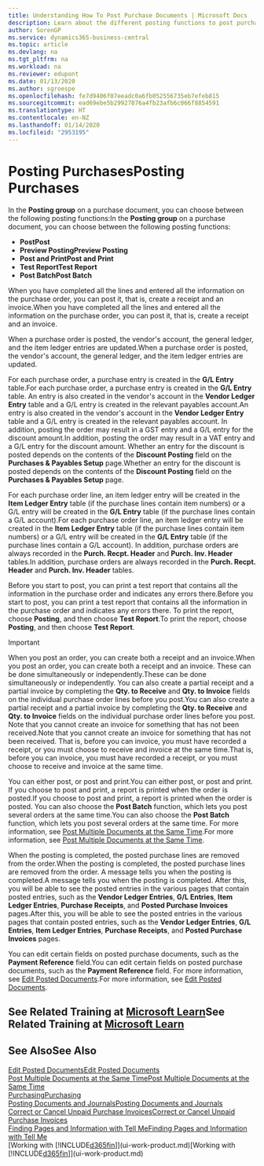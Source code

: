 ```yaml
---
title: Understanding How To Post Purchase Documents | Microsoft Docs
description: Learn about the different posting functions to post purchase documents, and how you can update posted documents.
author: SorenGP
ms.service: dynamics365-business-central
ms.topic: article
ms.devlang: na
ms.tgt_pltfrm: na
ms.workload: na
ms.reviewer: edupont
ms.date: 01/13/2020
ms.author: sgroespe
ms.openlocfilehash: fe7d9406f07eeadc0a6fb052556735eb7efeb815
ms.sourcegitcommit: ead69ebe5b29927876a4fb23afb6c066f8854591
ms.translationtype: HT
ms.contentlocale: en-NZ
ms.lasthandoff: 01/14/2020
ms.locfileid: "2953195"
---
```

# <a name="posting-purchases"></a><span data-ttu-id="66abb-103">Posting Purchases</span><span class="sxs-lookup"><span data-stu-id="66abb-103">Posting Purchases</span></span>
<span data-ttu-id="66abb-104">In the **Posting group** on a purchase document, you can choose between the following posting functions:</span><span class="sxs-lookup"><span data-stu-id="66abb-104">In the **Posting group** on a purchase document, you can choose between the following posting functions:</span></span>

* <span data-ttu-id="66abb-105">**Post**</span><span class="sxs-lookup"><span data-stu-id="66abb-105">**Post**</span></span>
* <span data-ttu-id="66abb-106">**Preview Posting**</span><span class="sxs-lookup"><span data-stu-id="66abb-106">**Preview Posting**</span></span>
* <span data-ttu-id="66abb-107">**Post and Print**</span><span class="sxs-lookup"><span data-stu-id="66abb-107">**Post and Print**</span></span>
* <span data-ttu-id="66abb-108">**Test Report**</span><span class="sxs-lookup"><span data-stu-id="66abb-108">**Test Report**</span></span>
* <span data-ttu-id="66abb-109">**Post Batch**</span><span class="sxs-lookup"><span data-stu-id="66abb-109">**Post Batch**</span></span>

<span data-ttu-id="66abb-110">When you have completed all the lines and entered all the information on the purchase order, you can post it, that is, create a receipt and an invoice.</span><span class="sxs-lookup"><span data-stu-id="66abb-110">When you have completed all the lines and entered all the information on the purchase order, you can post it, that is, create a receipt and an invoice.</span></span>

<span data-ttu-id="66abb-111">When a purchase order is posted, the vendor's account, the general ledger, and the item ledger entries are updated.</span><span class="sxs-lookup"><span data-stu-id="66abb-111">When a purchase order is posted, the vendor's account, the general ledger, and the item ledger entries are updated.</span></span>

<span data-ttu-id="66abb-112">For each purchase order, a purchase entry is created in the **G/L Entry** table.</span><span class="sxs-lookup"><span data-stu-id="66abb-112">For each purchase order, a purchase entry is created in the **G/L Entry** table.</span></span> <span data-ttu-id="66abb-113">An entry is also created in the vendor's account in the **Vendor Ledger Entry** table and a G/L entry is created in the relevant payables account.</span><span class="sxs-lookup"><span data-stu-id="66abb-113">An entry is also created in the vendor's account in the **Vendor Ledger Entry** table and a G/L entry is created in the relevant payables account.</span></span> <span data-ttu-id="66abb-114">In addition, posting the order may result in a GST entry and a G/L entry for the discount amount.</span><span class="sxs-lookup"><span data-stu-id="66abb-114">In addition, posting the order may result in a VAT entry and a G/L entry for the discount amount.</span></span> <span data-ttu-id="66abb-115">Whether an entry for the discount is posted depends on the contents of the **Discount Posting** field on the **Purchases & Payables Setup** page.</span><span class="sxs-lookup"><span data-stu-id="66abb-115">Whether an entry for the discount is posted depends on the contents of the **Discount Posting** field on the **Purchases & Payables Setup** page.</span></span>

<span data-ttu-id="66abb-116">For each purchase order line, an item ledger entry will be created in the **Item Ledger Entry** table (if the purchase lines contain item numbers) or a G/L entry will be created in the **G/L Entry** table (if the purchase lines contain a G/L account).</span><span class="sxs-lookup"><span data-stu-id="66abb-116">For each purchase order line, an item ledger entry will be created in the **Item Ledger Entry** table (if the purchase lines contain item numbers) or a G/L entry will be created in the **G/L Entry** table (if the purchase lines contain a G/L account).</span></span> <span data-ttu-id="66abb-117">In addition, purchase orders are always recorded in the **Purch. Recpt. Header** and **Purch. Inv. Header** tables.</span><span class="sxs-lookup"><span data-stu-id="66abb-117">In addition, purchase orders are always recorded in the **Purch. Recpt. Header** and **Purch. Inv. Header** tables.</span></span>

<span data-ttu-id="66abb-118">Before you start to post, you can print a test report that contains all the information in the purchase order and indicates any errors there.</span><span class="sxs-lookup"><span data-stu-id="66abb-118">Before you start to post, you can print a test report that contains all the information in the purchase order and indicates any errors there.</span></span> <span data-ttu-id="66abb-119">To print the report, choose **Posting**, and then choose **Test Report**.</span><span class="sxs-lookup"><span data-stu-id="66abb-119">To print the report, choose **Posting**, and then choose **Test Report**.</span></span>

> [!IMPORTANT]  
>   <span data-ttu-id="66abb-120">When you post an order, you can create both a receipt and an invoice.</span><span class="sxs-lookup"><span data-stu-id="66abb-120">When you post an order, you can create both a receipt and an invoice.</span></span> <span data-ttu-id="66abb-121">These can be done simultaneously or independently.</span><span class="sxs-lookup"><span data-stu-id="66abb-121">These can be done simultaneously or independently.</span></span> <span data-ttu-id="66abb-122">You can also create a partial receipt and a partial invoice by completing the **Qty. to Receive** and **Qty. to Invoice** fields on the individual purchase order lines before you post.</span><span class="sxs-lookup"><span data-stu-id="66abb-122">You can also create a partial receipt and a partial invoice by completing the **Qty. to Receive** and **Qty. to Invoice** fields on the individual purchase order lines before you post.</span></span> <span data-ttu-id="66abb-123">Note that you cannot create an invoice for something that has not been received.</span><span class="sxs-lookup"><span data-stu-id="66abb-123">Note that you cannot create an invoice for something that has not been received.</span></span> <span data-ttu-id="66abb-124">That is, before you can invoice, you must have recorded a receipt, or you must choose to receive and invoice at the same time.</span><span class="sxs-lookup"><span data-stu-id="66abb-124">That is, before you can invoice, you must have recorded a receipt, or you must choose to receive and invoice at the same time.</span></span>

<span data-ttu-id="66abb-125">You can either post, or post and print.</span><span class="sxs-lookup"><span data-stu-id="66abb-125">You can either post, or post and print.</span></span> <span data-ttu-id="66abb-126">If you choose to post and print, a report is printed when the order is posted.</span><span class="sxs-lookup"><span data-stu-id="66abb-126">If you choose to post and print, a report is printed when the order is posted.</span></span> <span data-ttu-id="66abb-127">You can also choose the **Post Batch** function, which lets you post several orders at the same time.</span><span class="sxs-lookup"><span data-stu-id="66abb-127">You can also choose the **Post Batch** function, which lets you post several orders at the same time.</span></span> <span data-ttu-id="66abb-128">For more information, see [Post Multiple Documents at the Same Time](ui-batch-posting.md).</span><span class="sxs-lookup"><span data-stu-id="66abb-128">For more information, see [Post Multiple Documents at the Same Time](ui-batch-posting.md).</span></span>

<span data-ttu-id="66abb-129">When the posting is completed, the posted purchase lines are removed from the order.</span><span class="sxs-lookup"><span data-stu-id="66abb-129">When the posting is completed, the posted purchase lines are removed from the order.</span></span> <span data-ttu-id="66abb-130">A message tells you when the posting is completed.</span><span class="sxs-lookup"><span data-stu-id="66abb-130">A message tells you when the posting is completed.</span></span> <span data-ttu-id="66abb-131">After this, you will be able to see the posted entries in the various pages that contain posted entries, such as the **Vendor Ledger Entries**, **G/L Entries**, **Item Ledger Entries**, **Purchase Receipts**, and **Posted Purchase Invoices** pages.</span><span class="sxs-lookup"><span data-stu-id="66abb-131">After this, you will be able to see the posted entries in the various pages that contain posted entries, such as the **Vendor Ledger Entries**, **G/L Entries**, **Item Ledger Entries**, **Purchase Receipts**, and **Posted Purchase Invoices** pages.</span></span>

<span data-ttu-id="66abb-132">You can edit certain fields on posted purchase documents, such as the **Payment Reference** field.</span><span class="sxs-lookup"><span data-stu-id="66abb-132">You can edit certain fields on posted purchase documents, such as the **Payment Reference** field.</span></span> <span data-ttu-id="66abb-133">For more information, see [Edit Posted Documents](across-edit-posted-document.md).</span><span class="sxs-lookup"><span data-stu-id="66abb-133">For more information, see [Edit Posted Documents](across-edit-posted-document.md).</span></span>

## <a name="see-related-training-at-microsoft-learnlearnmodulesreceive-invoice-dynamics-d365-business-centralindex"></a><span data-ttu-id="66abb-134">See Related Training at [Microsoft Learn](/learn/modules/receive-invoice-dynamics-d365-business-central/index)</span><span class="sxs-lookup"><span data-stu-id="66abb-134">See Related Training at [Microsoft Learn](/learn/modules/receive-invoice-dynamics-d365-business-central/index)</span></span>

## <a name="see-also"></a><span data-ttu-id="66abb-135">See Also</span><span class="sxs-lookup"><span data-stu-id="66abb-135">See Also</span></span>
[<span data-ttu-id="66abb-136">Edit Posted Documents</span><span class="sxs-lookup"><span data-stu-id="66abb-136">Edit Posted Documents</span></span>](across-edit-posted-document.md)  
[<span data-ttu-id="66abb-137">Post Multiple Documents at the Same Time</span><span class="sxs-lookup"><span data-stu-id="66abb-137">Post Multiple Documents at the Same Time</span></span>](ui-batch-posting.md)  
[<span data-ttu-id="66abb-138">Purchasing</span><span class="sxs-lookup"><span data-stu-id="66abb-138">Purchasing</span></span>](purchasing-manage-purchasing.md)  
[<span data-ttu-id="66abb-139">Posting Documents and Journals</span><span class="sxs-lookup"><span data-stu-id="66abb-139">Posting Documents and Journals</span></span>](ui-post-documents-journals.md)  
[<span data-ttu-id="66abb-140">Correct or Cancel Unpaid Purchase Invoices</span><span class="sxs-lookup"><span data-stu-id="66abb-140">Correct or Cancel Unpaid Purchase Invoices</span></span>](purchasing-how-correct-cancel-unpaid-purchase-invoices.md)  
[<span data-ttu-id="66abb-141">Finding Pages and Information with Tell Me</span><span class="sxs-lookup"><span data-stu-id="66abb-141">Finding Pages and Information with Tell Me</span></span>](ui-search.md)  
<span data-ttu-id="66abb-142">[Working with [!INCLUDE[d365fin](includes/d365fin_md.md)]](ui-work-product.md)</span><span class="sxs-lookup"><span data-stu-id="66abb-142">[Working with [!INCLUDE[d365fin](includes/d365fin_md.md)]](ui-work-product.md)</span></span>

